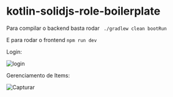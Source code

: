 # kotlin-solidjs-role-boilerplate

Para compilar o backend basta rodar ` ./gradlew clean bootRun`

E para rodar o frontend `npm run dev`

Login:

![login](https://github.com/user-attachments/assets/28bc84f1-36f7-4137-8158-3083616d5ac9)

Gerenciamento de Items:

![Capturar](https://github.com/user-attachments/assets/3a46ec0b-c577-4e08-873f-e86400500888)

